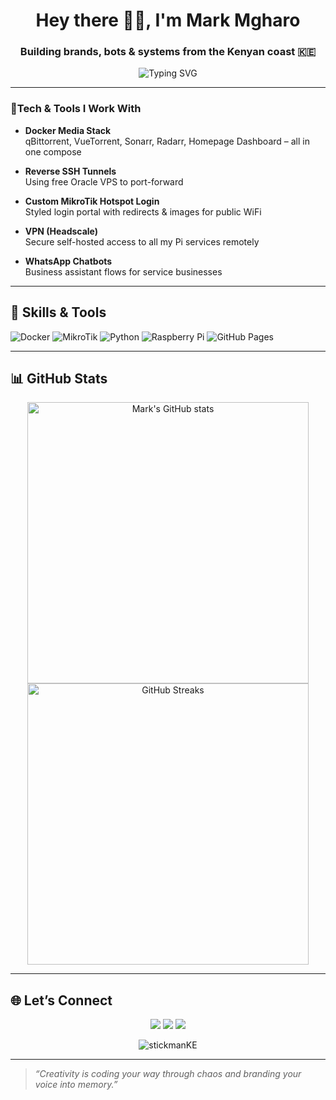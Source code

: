 <h1 align="center">Hey there 👋🏾, I'm Mark Mgharo</h1>
<h3 align="center">Building brands, bots & systems from the Kenyan coast 🇰🇪</h3>

<p align="center">
  <img src="https://readme-typing-svg.herokuapp.com?font=Fira+Code&size=20&duration=2000&pause=1000&color=4AF8F7&center=true&vCenter=true&width=500&lines=Techie+%F0%9F%94%A5;Brand+builder+%F0%9F%93%88;Dockerized+everything+%F0%9F%A7%BF;Creative+chaos+engineer+%F0%9F%A7%A0;Coastal+vibes+%F0%9F%8F%9D%EF%B8%8F" alt="Typing SVG" />
</p>

---
### 🧰Tech & Tools I Work With

- **Docker Media Stack**  
  qBittorrent, VueTorrent, Sonarr, Radarr, Homepage Dashboard – all in one compose

- **Reverse SSH Tunnels**  
  Using free Oracle VPS to port-forward

- **Custom MikroTik Hotspot Login**  
  Styled login portal with redirects & images for public WiFi

- **VPN (Headscale)**  
  Secure self-hosted access to all my Pi services remotely

- **WhatsApp Chatbots**  
  Business assistant flows for service businesses

---
## 🧠 Skills & Tools

![Docker](https://img.shields.io/badge/-Docker-0db7ed?style=for-the-badge&logo=docker&logoColor=white)
![MikroTik](https://img.shields.io/badge/-MikroTik-E31837?style=for-the-badge&logo=router&logoColor=white)
![Python](https://img.shields.io/badge/-Python-3776ab?style=for-the-badge&logo=python&logoColor=white)
![Raspberry Pi](https://img.shields.io/badge/-RaspberryPi-C51A4A?style=for-the-badge&logo=raspberrypi&logoColor=white)
![GitHub Pages](https://img.shields.io/badge/-GitHub%20Pages-121013?style=for-the-badge&logo=github&logoColor=white)

---

## 📊 GitHub Stats

<p align="center">
  <img src="https://github-readme-stats.vercel.app/api?username=stickmanKE&show_icons=true&theme=radical" alt="Mark's GitHub stats" width="450"/>
  <img src="https://streak-stats.demolab.com?user=stickmanKE&theme=radical" alt="GitHub Streaks" width="450"/>
</p>

---

## 🌐 Let’s Connect

<p align="center">
  <a href="mailto:bunifulab@gmail.com"><img src="https://img.shields.io/badge/Email-bunifulab@gmail.com-blue?style=for-the-badge&logo=gmail"></a>
  <a href="https://www.tiktok.com/@bunifulab"><img src="https://img.shields.io/badge/TikTok-@bunifulab-black?style=for-the-badge&logo=tiktok"></a>
  <a href="https://github.com/stickmanKE"><img src="https://img.shields.io/badge/GitHub-stickmanKE-gray?style=for-the-badge&logo=github"></a>
</p>

<p align="center">
  <img src="https://komarev.com/ghpvc/?username=stickmanKE&label=Profile+Views&color=yellow&style=flat-square" alt="stickmanKE" />
</p>

---
> *“Creativity is coding your way through chaos and branding your voice into memory.”*

